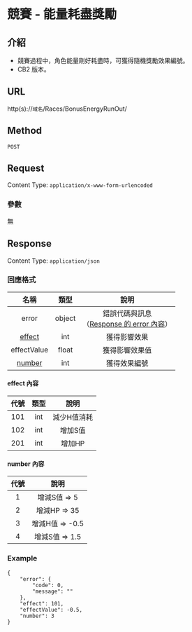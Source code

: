 # 競賽 - 能量耗盡獎勵

## 介紹

- 競賽過程中，角色能量剛好耗盡時，可獲得隨機獎勵效果編號。
- CB2 版本。

## URL

http(s)://`域名`/Races/BonusEnergyRunOut/

## Method

`POST`

## Request

Content Type: `application/x-www-form-urlencoded`

### 參數

無

## Response

Content Type: `application/json`

### 回應格式

| 名稱 | 類型 | 說明 |
|:-:|:-:|:-:|
| error | object | 錯誤代碼與訊息<br>（[Response 的 error 內容](../response.md#error)） |
| [effect](#effect) | int | 獲得影響效果 |
| effectValue | float | 獲得影響效果值 |
| [number](#number) | int | 獲得效果編號 |

#### <span id="effect">effect 內容</span>

| 代號 | 類型 | 說明 |
|:-:|:-:|:-:|
| 101 | int | 減少H值消耗 |
| 102 | int | 增加S值 |
| 201 | int | 增加HP |

#### <span id="number">number 內容</span>

| 代號 | 說明 |
|:-:|:-:|
| 1 | 增減S值 => 5 |
| 2 | 增減HP => 35 |
| 3 | 增減H值 => -0.5 |
| 4 | 增減S值 => 1.5 |


### Example
	{
	    "error": {
	        "code": 0,
	        "message": ""
	    },
	    "effect": 101,
	    "effectValue": -0.5,
	    "number": 3
	}